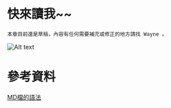 快來讀我~~
=======
    
    本章目前還是草稿，內容有任何需要補充或修正的地方請找 Wayne 。
    
![Alt text](http://www.mplus.com.tw/images/article/75/slam_dunk01.jpg "鳩咪")








參考資料
========

[MD檔的語法](https://github.com/emn178/markdown)

